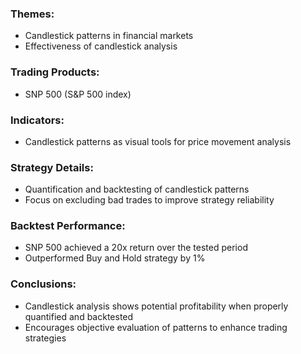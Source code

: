### Themes:  
- Candlestick patterns in financial markets  
- Effectiveness of candlestick analysis  

### Trading Products:  
- SNP 500 (S&P 500 index)  

### Indicators:  
- Candlestick patterns as visual tools for price movement analysis  

### Strategy Details:  
- Quantification and backtesting of candlestick patterns  
- Focus on excluding bad trades to improve strategy reliability  

### Backtest Performance:  
- SNP 500 achieved a 20x return over the tested period  
- Outperformed Buy and Hold strategy by 1%  

### Conclusions:  
- Candlestick analysis shows potential profitability when properly quantified and backtested  
- Encourages objective evaluation of patterns to enhance trading strategies
